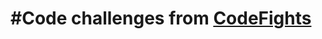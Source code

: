 #Code challenges from [CodeFights](https://codefights.com)
==========================================================
